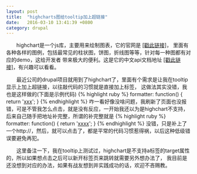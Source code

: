 ```yaml
---
layout: post
title:  "highcharts图给tooltip加上超链接"
date:   2016-03-10 13:41:39 +0800
category: drupal
---
```

<p>
　　highchart是一个js库，主要用来绘制图表，它的官网是 <a href="http://www.highcharts.com" target="_blank">[戳此链接]</a>，
里面有各种各样的图例，包括最常见的柱状图，饼图，折线图等等，针对每一种图都有对应的demo，这给开发者
带来极大的便利。这是它的中文api文档地址 <a href="http://www.hcharts.cn" target="_blank">[戳此链接]</a>，有兴趣可以看看。
</p>
<p>
　　最近公司的drupal项目就用到了highchart了，里面有个需求是让我在tooltip显示上加上超链接，以往敲代码的习惯就是直接加上<a href></a>标签，
这做法其实没错，我也是这样做的(下面是示例代码)
{% highlight ruby %}
formatter: function() {
    return '<a href="www.baidu.com">xxx</a>';
}
{% endhighlight %}
咋一看好像没啥问题，我刷新了页面也没报错，可是不管我怎么点击，就是没有反应，一开始我还以为是highchart不支持，后来自己随手把地址补完整，所谓的补完整就是
{% highlight ruby %}
formatter: function() {
    return '<a href="http://www.baidu.com">xxxx</a>';
}
{% endhighlight %}
没错，只是补上了一个http://，然后，就可以点击了，都是平常的代码习惯惹得祸，以后这种低级错误要避免再犯。
</p>
<p>
　　这里备注一下，我在tooltip上测试过，highchart是不支持a标签的target属性的，所以如果想点击之后可以新开标签页来跳转就需要另外想办法了，
我目前是还没想到对应的办法，如果有战友想到并实践成功的话，欢迎不吝赐教。
</p>
